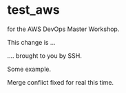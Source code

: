 # test_aws
for the AWS DevOps Master Workshop. 


This change is ...

.... brought to you by SSH. 

Some example.

Merge conflict fixed for real this time.

